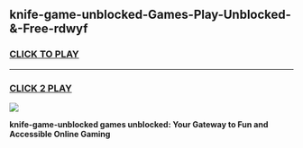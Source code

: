
## knife-game-unblocked-Games-Play-Unblocked-&-Free-rdwyf
<h3>
<a href="https://premium76.site?title=knife-game-unblocked&ref=24A">CLICK TO PLAY</a></h3>
<hr>

<h3>
<a href="https://premium76.site?title=knife-game-unblocked&ref=24A">CLICK 2 PLAY</a>
  
</h3>

<a href="https://premium76.site?title=knife-game-unblocked&ref=24A"><img src="https://clearcache.store/games.png"></a>


**knife-game-unblocked games unblocked: Your Gateway to Fun and Accessible Online Gaming**
